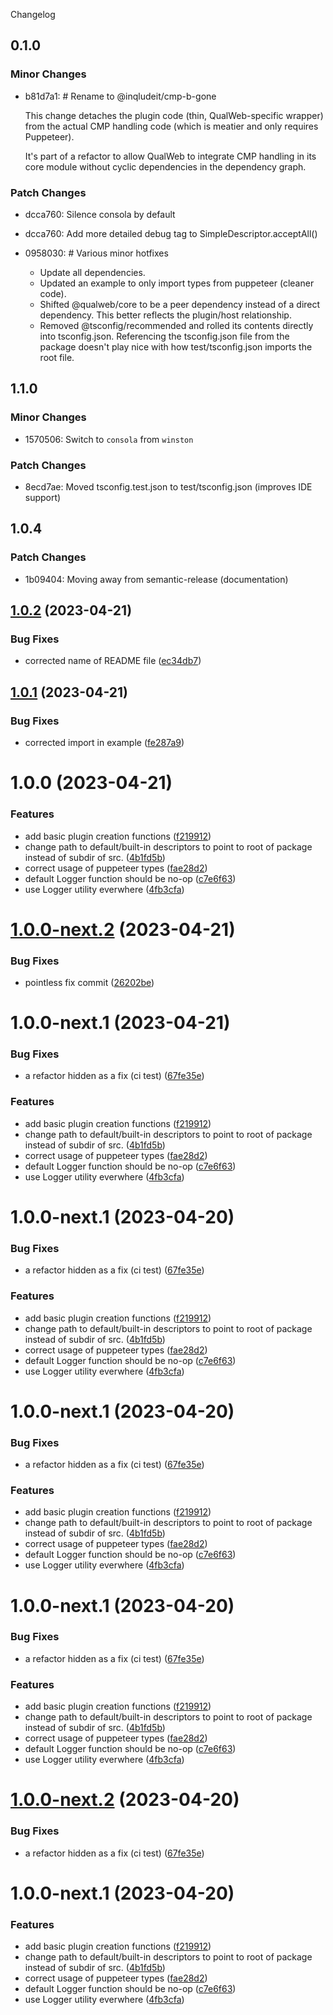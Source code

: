 Changelog

## 0.1.0

### Minor Changes

- b81d7a1: # Rename to @inqludeit/cmp-b-gone

  This change detaches the plugin code (thin, QualWeb-specific wrapper) from the
  actual CMP handling code (which is meatier and only requires Puppeteer).

  It's part of a refactor to allow QualWeb to integrate CMP handling in its core
  module without cyclic dependencies in the dependency graph.

### Patch Changes

- dcca760: Silence consola by default
- dcca760: Add more detailed debug tag to SimpleDescriptor.acceptAll()
- 0958030: # Various minor hotfixes

  - Update all dependencies.
  - Updated an example to only import types from puppeteer (cleaner code).
  - Shifted @qualweb/core to be a peer dependency instead of a direct dependency. This better reflects the plugin/host relationship.
  - Removed @tsconfig/recommended and rolled its contents directly into tsconfig.json. Referencing the tsconfig.json file from the package doesn't play nice with how test/tsconfig.json imports the root file.

## 1.1.0

### Minor Changes

- 1570506: Switch to `consola` from `winston`

### Patch Changes

- 8ecd7ae: Moved tsconfig.test.json to test/tsconfig.json (improves IDE support)

## 1.0.4

### Patch Changes

- 1b09404: Moving away from semantic-release (documentation)

## [1.0.2](https://github.com/tellus/qualweb-plugin-cmp/compare/v1.0.1...v1.0.2) (2023-04-21)

### Bug Fixes

- corrected name of README file ([ec34db7](https://github.com/tellus/qualweb-plugin-cmp/commit/ec34db7636356544bf2f6f0a75e720ad7c3db828))

## [1.0.1](https://github.com/tellus/qualweb-plugin-cmp/compare/v1.0.0...v1.0.1) (2023-04-21)

### Bug Fixes

- corrected import in example ([fe287a9](https://github.com/tellus/qualweb-plugin-cmp/commit/fe287a94ccbf383ece578328fba1702a5619d0d0))

# 1.0.0 (2023-04-21)

### Features

- add basic plugin creation functions ([f219912](https://github.com/tellus/qualweb-plugin-cmp/commit/f219912ed4ea2134adc4b14759db58222b02a758))
- change path to default/built-in descriptors to point to root of package instead of subdir of src. ([4b1fd5b](https://github.com/tellus/qualweb-plugin-cmp/commit/4b1fd5b7379e63805b988d5e1589d80bbd1c54df))
- correct usage of puppeteer types ([fae28d2](https://github.com/tellus/qualweb-plugin-cmp/commit/fae28d20d2a62ad0ceee8e27ec9fa794b4932818))
- default Logger function should be no-op ([c7e6f63](https://github.com/tellus/qualweb-plugin-cmp/commit/c7e6f631e5bc3f4dd2c911f00a58c8361f96e228))
- use Logger utility everwhere ([4fb3cfa](https://github.com/tellus/qualweb-plugin-cmp/commit/4fb3cfa2fc8ef29d1972fa81b2d60e013745277d))

# [1.0.0-next.2](https://github.com/tellus/qualweb-plugin-cmp/compare/v1.0.0-next.1...v1.0.0-next.2) (2023-04-21)

### Bug Fixes

- pointless fix commit ([26202be](https://github.com/tellus/qualweb-plugin-cmp/commit/26202be0c829631fe7dcc69418ff27e8bc78590d))

# 1.0.0-next.1 (2023-04-21)

### Bug Fixes

- a refactor hidden as a fix (ci test) ([67fe35e](https://github.com/tellus/qualweb-plugin-cmp/commit/67fe35e98275ae3b86e8a21e97b509b6e01da887))

### Features

- add basic plugin creation functions ([f219912](https://github.com/tellus/qualweb-plugin-cmp/commit/f219912ed4ea2134adc4b14759db58222b02a758))
- change path to default/built-in descriptors to point to root of package instead of subdir of src. ([4b1fd5b](https://github.com/tellus/qualweb-plugin-cmp/commit/4b1fd5b7379e63805b988d5e1589d80bbd1c54df))
- correct usage of puppeteer types ([fae28d2](https://github.com/tellus/qualweb-plugin-cmp/commit/fae28d20d2a62ad0ceee8e27ec9fa794b4932818))
- default Logger function should be no-op ([c7e6f63](https://github.com/tellus/qualweb-plugin-cmp/commit/c7e6f631e5bc3f4dd2c911f00a58c8361f96e228))
- use Logger utility everwhere ([4fb3cfa](https://github.com/tellus/qualweb-plugin-cmp/commit/4fb3cfa2fc8ef29d1972fa81b2d60e013745277d))

# 1.0.0-next.1 (2023-04-20)

### Bug Fixes

- a refactor hidden as a fix (ci test) ([67fe35e](https://github.com/inqludeit/qualweb-plugin-cmp/commit/67fe35e98275ae3b86e8a21e97b509b6e01da887))

### Features

- add basic plugin creation functions ([f219912](https://github.com/inqludeit/qualweb-plugin-cmp/commit/f219912ed4ea2134adc4b14759db58222b02a758))
- change path to default/built-in descriptors to point to root of package instead of subdir of src. ([4b1fd5b](https://github.com/inqludeit/qualweb-plugin-cmp/commit/4b1fd5b7379e63805b988d5e1589d80bbd1c54df))
- correct usage of puppeteer types ([fae28d2](https://github.com/inqludeit/qualweb-plugin-cmp/commit/fae28d20d2a62ad0ceee8e27ec9fa794b4932818))
- default Logger function should be no-op ([c7e6f63](https://github.com/inqludeit/qualweb-plugin-cmp/commit/c7e6f631e5bc3f4dd2c911f00a58c8361f96e228))
- use Logger utility everwhere ([4fb3cfa](https://github.com/inqludeit/qualweb-plugin-cmp/commit/4fb3cfa2fc8ef29d1972fa81b2d60e013745277d))

# 1.0.0-next.1 (2023-04-20)

### Bug Fixes

- a refactor hidden as a fix (ci test) ([67fe35e](https://github.com/inqludeit/qualweb-plugin-cmp/commit/67fe35e98275ae3b86e8a21e97b509b6e01da887))

### Features

- add basic plugin creation functions ([f219912](https://github.com/inqludeit/qualweb-plugin-cmp/commit/f219912ed4ea2134adc4b14759db58222b02a758))
- change path to default/built-in descriptors to point to root of package instead of subdir of src. ([4b1fd5b](https://github.com/inqludeit/qualweb-plugin-cmp/commit/4b1fd5b7379e63805b988d5e1589d80bbd1c54df))
- correct usage of puppeteer types ([fae28d2](https://github.com/inqludeit/qualweb-plugin-cmp/commit/fae28d20d2a62ad0ceee8e27ec9fa794b4932818))
- default Logger function should be no-op ([c7e6f63](https://github.com/inqludeit/qualweb-plugin-cmp/commit/c7e6f631e5bc3f4dd2c911f00a58c8361f96e228))
- use Logger utility everwhere ([4fb3cfa](https://github.com/inqludeit/qualweb-plugin-cmp/commit/4fb3cfa2fc8ef29d1972fa81b2d60e013745277d))

# 1.0.0-next.1 (2023-04-20)

### Bug Fixes

- a refactor hidden as a fix (ci test) ([67fe35e](https://github.com/inqludeit/qualweb-plugin-cmp/commit/67fe35e98275ae3b86e8a21e97b509b6e01da887))

### Features

- add basic plugin creation functions ([f219912](https://github.com/inqludeit/qualweb-plugin-cmp/commit/f219912ed4ea2134adc4b14759db58222b02a758))
- change path to default/built-in descriptors to point to root of package instead of subdir of src. ([4b1fd5b](https://github.com/inqludeit/qualweb-plugin-cmp/commit/4b1fd5b7379e63805b988d5e1589d80bbd1c54df))
- correct usage of puppeteer types ([fae28d2](https://github.com/inqludeit/qualweb-plugin-cmp/commit/fae28d20d2a62ad0ceee8e27ec9fa794b4932818))
- default Logger function should be no-op ([c7e6f63](https://github.com/inqludeit/qualweb-plugin-cmp/commit/c7e6f631e5bc3f4dd2c911f00a58c8361f96e228))
- use Logger utility everwhere ([4fb3cfa](https://github.com/inqludeit/qualweb-plugin-cmp/commit/4fb3cfa2fc8ef29d1972fa81b2d60e013745277d))

# [1.0.0-next.2](https://github.com/inqludeit/qualweb-plugin-cmp/compare/v1.0.0-next.1...v1.0.0-next.2) (2023-04-20)

### Bug Fixes

- a refactor hidden as a fix (ci test) ([67fe35e](https://github.com/inqludeit/qualweb-plugin-cmp/commit/67fe35e98275ae3b86e8a21e97b509b6e01da887))

# 1.0.0-next.1 (2023-04-20)

### Features

- add basic plugin creation functions ([f219912](https://github.com/inqludeit/qualweb-plugin-cmp/commit/f219912ed4ea2134adc4b14759db58222b02a758))
- change path to default/built-in descriptors to point to root of package instead of subdir of src. ([4b1fd5b](https://github.com/inqludeit/qualweb-plugin-cmp/commit/4b1fd5b7379e63805b988d5e1589d80bbd1c54df))
- correct usage of puppeteer types ([fae28d2](https://github.com/inqludeit/qualweb-plugin-cmp/commit/fae28d20d2a62ad0ceee8e27ec9fa794b4932818))
- default Logger function should be no-op ([c7e6f63](https://github.com/inqludeit/qualweb-plugin-cmp/commit/c7e6f631e5bc3f4dd2c911f00a58c8361f96e228))
- use Logger utility everwhere ([4fb3cfa](https://github.com/inqludeit/qualweb-plugin-cmp/commit/4fb3cfa2fc8ef29d1972fa81b2d60e013745277d))
